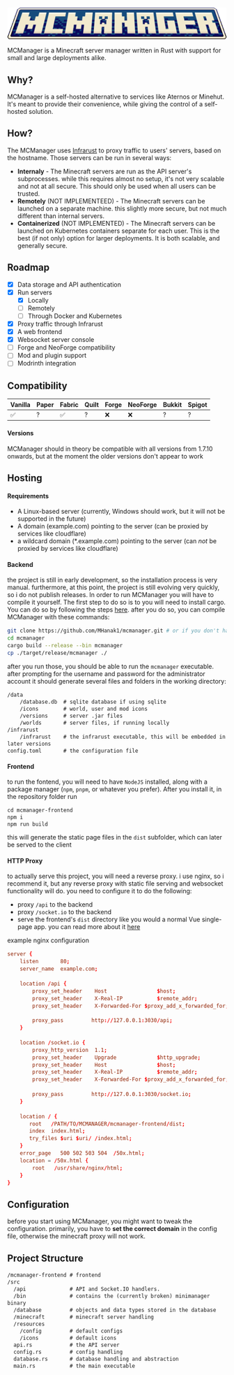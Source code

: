 <p align="center">
    <img alt="MCManager" src="https://raw.githubusercontent.com/MHanak1/mcmanager/refs/heads/master/src/resources/icons/logo.png"/>
</p>
MCManager is a Minecraft server manager written in Rust with support for small and large deployments alike.

## Why? 

MCManager is a self-hosted alternative to services like Aternos or Minehut. It's meant to provide their convenience, while giving the control of a self-hosted solution. 

## How?

The MCManager uses [Infrarust](https://infrarust.dev/) to proxy traffic to users' servers, based on the hostname. Those servers can be run in several ways:
* **Internaly** - The Minecraft servers are run as the API server's subprocesses. while this requires almost no setup, it's not very scalable and not at all secure. This should only be used when all users can be trusted.
* **Remotely** (NOT IMPLEMENTEED) - The Minecraft servers can be launched on a separate machine. this slightly more secure, but not much different than internal servers.
* **Containerized** (NOT IMPLEMENTED) - The Minecraft servers can be launched on Kubernetes containers separate for each user. This is the best (if not only) option for larger deployments. It is both scalable, and generally secure.

## Roadmap

- [x] Data storage and API authentication
- [x] Run servers
    - [x] Locally
    - [ ] Remotely
    - [ ] Through Docker and Kubernetes
- [x] Proxy traffic through Infrarust
- [x] A web frontend
- [x] Websocket server console
- [ ] Forge and NeoForge compatibility
- [ ] Mod and plugin support
- [ ] Modrinth integration

## Compatibility

| Vanilla | Paper | Fabric | Quilt | Forge | NeoForge | Bukkit | Spigot |
|---------|-------|--------|-------|-------|----------|--------|--------|
| ✅       | ?     | ✅      | ?     | ❌     | ❌        | ?      | ?      |

#### Versions

MCManager should in theory be compatible with all versions from 1.7.10 onwards, but at the moment the older versions don't appear to work

## Hosting
#### Requirements
* A Linux-based server (currently, Windows should work, but it will not be supported in the future)
* A domain (example.com) pointing to the server (can be proxied by services like cloudflare)
* a wildcard domain (*.example.com) pointing to the server (can _not_ be proxied by services like cloudflare)

#### Backend

the project is still in early development, so the installation process is very manual. furthermore, at this point, the project is still evolving very quickly, so i do not publish releases. In order to run MCManager you will have to compile it yourself. The first step to do so is to you will need to install cargo. You can do so by following the steps [here](https://doc.rust-lang.org/cargo/getting-started/installation.html). after you do so, you can compile MCManager with these commands:

```bash
git clone https://github.com/MHanak1/mcmanager.git # or if you don't have git you can download the repository manually
cd mcmanager
cargo build --release --bin mcmanager
cp ./target/release/mcmanager ./
```
after you run those, you should be able to run the `mcmanager` executable. after prompting for the username and password for the administrator account it should generate several files and folders in the working directory:
```
/data
    /database.db  # sqlite database if using sqlite
    /icons        # world, user and mod icons
    /versions     # server .jar files
    /worlds       # server files, if running locally
/infrarust
    /infrarust    # the infrarust executable, this will be embedded in later versions
config.toml       # the configuration file
```

#### Frontend

to run the fontend, you will need to have `NodeJS` installed, along with a package manager (`npm`, `pnpm`, or whatever you prefer). After you install it, in the repository folder run

```
cd mcmanager-frontend
npm i
npm run build
```
this will generate the static page files in the `dist` subfolder, which can later be served to the client

#### HTTP Proxy

to actually serve this project, you will need a reverse proxy. i use nginx, so i recommend it, but any reverse proxy with static file serving and websocket functionality will do. you need to configure it to do the following:

* proxy `/api` to the backend
* proxy `/socket.io` to the backend
* serve the frontend's `dist` directory like you would a normal Vue single-page app. you can read more about it [here](https://cli.vuejs.org/guide/deployment.html)

example nginx configuration
```conf
server {
    listen       80;
    server_name  example.com;

    location /api {
        proxy_set_header    Host                $host;
        proxy_set_header    X-Real-IP           $remote_addr;
        proxy_set_header    X-Forwarded-For $proxy_add_x_forwarded_for;

        proxy_pass         http://127.0.0.1:3030/api;
    }

    location /socket.io {
        proxy_http_version  1.1;
        proxy_set_header    Upgrade             $http_upgrade;
        proxy_set_header    Host                $host;
        proxy_set_header    X-Real-IP           $remote_addr;
        proxy_set_header    X-Forwarded-For $proxy_add_x_forwarded_for;

        proxy_pass         http://127.0.0.1:3030/socket.io;
    }

    location / {
       root   /PATH/TO/MCMANAGER/mcmanager-frontend/dist;
       index  index.html;
       try_files $uri $uri/ /index.html;
    }
    error_page   500 502 503 504  /50x.html;
    location = /50x.html {
        root   /usr/share/nginx/html;
    }
}
```

## Configuration
before you start using MCManager, you might want to tweak the configuration. primarily, you have to **set the correct domain** in the config file, otherwise the minecraft proxy will not work. 
## Project Structure
```
/mcmanager-frontend # frontend
/src
  /api              # API and Socket.IO handlers.
  /bin              # contains the (currently broken) minimanager binary
  /database         # objects and data types stored in the database
  /minecraft        # minecraft server handling
  /resources
    /config         # default configs
    /icons          # default icons
  api.rs            # the API server
  config.rs         # config handling
  database.rs       # database handling and abstraction
  main.rs           # the main executable
```
